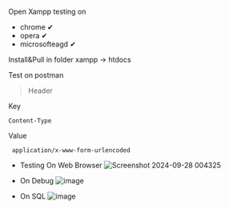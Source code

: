 Open Xampp testing on 
- chrome ✔
- opera ✔
- microsofteagd ✔

Install&Pull in folder xampp -> htdocs

Test on postman

> Header

Key

    Content-Type

Value

     application/x-www-form-urlencoded



- Testing On Web Browser
![Screenshot 2024-09-28 004325](https://github.com/user-attachments/assets/efa86a7c-d974-4de9-90f5-e6fa92428699)

- On Debug
![image](https://github.com/user-attachments/assets/072f7e9b-170f-4441-80ec-44d17d97be3b)

- On SQL
![image](https://github.com/user-attachments/assets/bd6bccc3-7caf-45f0-b475-ddb60ba0dd0f)
